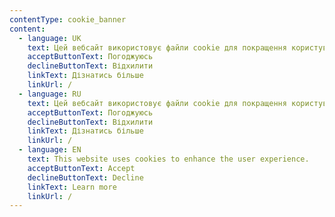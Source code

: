 ```yaml
---
contentType: cookie_banner
content:
  - language: UK
    text: Цей вебсайт використовує файли cookie для покращення користувацького досвіду.
    acceptButtonText: Погоджуюсь
    declineButtonText: Відхилити
    linkText: Дізнатись більше
    linkUrl: /
  - language: RU
    text: Цей вебсайт використовує файли cookie для покращення користувацького досвіду.
    acceptButtonText: Погоджуюсь
    declineButtonText: Відхилити
    linkText: Дізнатись більше
    linkUrl: /
  - language: EN
    text: This website uses cookies to enhance the user experience.
    acceptButtonText: Accept
    declineButtonText: Decline
    linkText: Learn more
    linkUrl: /
---
```

